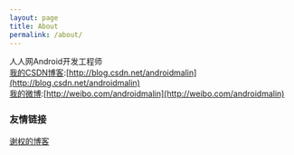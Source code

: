```yaml
---
layout: page
title: About
permalink: /about/
---
```


人人网Android开发工程师<br/>
[我的CSDN博客](http://blog.csdn.net/androidmalin):[http://blog.csdn.net/androidmalin](http://blog.csdn.net/androidmalin)<br/>
[我的微博](http://weibo.com/androidmalin):[http://weibo.com/androidmalin](http://weibo.com/androidmalin)<br/>

### 友情链接<br/>
[谢权的博客](https://xiequan.info/)

